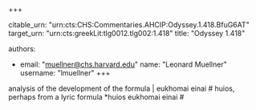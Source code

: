 +++


citable_urn: "urn:cts:CHS:Commentaries.AHCIP:Odyssey.1.418.BfuG6AT"
target_urn: "urn:cts:greekLit:tlg0012.tlg002:1.418"
title: "Odyssey 1.418"

authors:
- email: "muellner@chs.harvard.edu"
  name: "Leonard Muellner"
  username: "lmuellner"
+++

<p>analysis of the development of the formula | eukhomai einai # huios, perhaps from a lyric formula *huios eukhomai einai #</p>